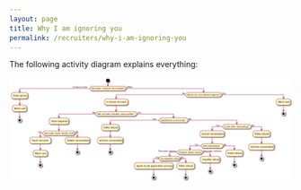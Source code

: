```yaml
---
layout: page
title: Why I am ignoring you
permalink: /recruiters/why-i-am-ignoring-you
---
```


The following activity diagram explains everything:

![Recruiter flowchart](/recruiters.png)
